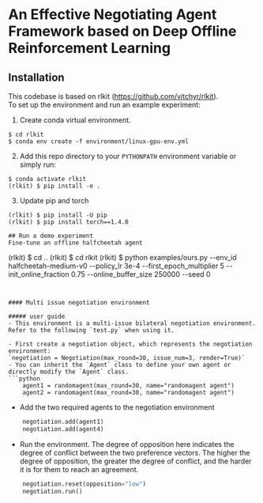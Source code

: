 # An Effective Negotiating Agent Framework based on Deep Offline Reinforcement Learning

## Installation
This codebase is based on rlkit (https://github.com/vitchyr/rlkit).<br/>
To set up the environment and run an example experiment:

1. Create conda virtual environment. 
```
$ cd rlkit
$ conda env create -f environment/linux-gpu-env.yml
```

2. Add this repo directory to your `PYTHONPATH` environment variable or simply run:
```
$ conda activate rlkit
(rlkit) $ pip install -e .
```

3. Update pip and torch
```
(rlkit) $ pip install -U pip
(rlkit) $ pip install torch==1.4.0

## Run a demo experiment
Fine-tune an offline halfcheetah agent
```
(rlkit) $ cd ..
(rlkit) $ cd rlkit
(rlkit) $ python examples/ours.py --env_id halfcheetah-medium-v0 --policy_lr 3e-4 --first_epoch_multiplier 5 --init_online_fraction 0.75 --online_buffer_size 250000 --seed 0
```


#### Multi issue negotiation environment

##### user guide
- This environment is a multi-issue bilateral negotiation environment. Refer to the following `test.py` when using it.

- First create a negotiation object, which represents the negotiation environment:
`negotiation = Negotiation(max_round=30, issue_num=3, render=True)`
- You can inherit the `Agent` class to define your own agent or directly modify the `Agent` class.
```python
    agent1 = randomagent(max_round=30, name="randomagent agent")
    agent2 = randomagent(max_round=30, name="randomagent agent")

```
- Add the two required agents to the negotiation environment
```python
    negotiation.add(agent1)
    negotiation.add(agent4)
```
-  Run the environment. The degree of opposition here indicates the degree of conflict between the two preference vectors. The higher the degree of opposition, the greater the degree of conflict, and the harder it is for them to reach an agreement.
```python
    negotiation.reset(opposition="low")
    negotiation.run()
```

